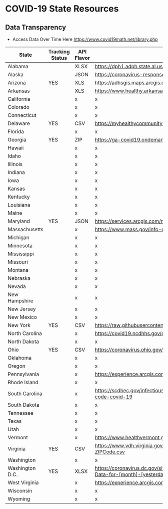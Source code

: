 # COVID-19 State Resources
## Data Transparency
* Access Data Over Time Here https://www.covid19math.net/library.php

| State           | Tracking Status |  API Flavor |  Health Dept Site |
| --------------- | --------------- | ----------- | ----------------- |
| Alabama         |     | XLSX  | https://dph1.adph.state.al.us/covid-19/  | 
| Alaska          |     | JSON  | https://coronavirus-response-alaska-dhss.hub.arcgis.com/search  | 
| Arizona         | YES | XLS   | https://adhsgis.maps.arcgis.com/sharing/rest/content/items/8a2c089c866940bbac0ee70a41ea27bd/data  |
| Arkansas        |     | XLS   | https://www.healthy.arkansas.gov/programs-services/topics/novel-coronavirus#Covidnumbers  |
| California      |     | x     | x |
| Colorado        |     | x     | x |
| Connecticut     |     | x     | x |
| Delaware        | YES | CSV   | https://myhealthycommunity.dhss.delaware.gov/locations/state/download_covid_19_data  |
| Florida         |     | x     | x |
| Georgia         | YES | ZIP   | https://ga-covid19.ondemand.sas.com/docs/ga_covid_data.zip  |
| Hawaii          |     | x     | x |
| Idaho           |     | x     | x |
| Illinois        |     | x     | x |
| Indiana         |     | x     | x |
| Iowa            |     | x     | x |
| Kansas          |     | x     | x |
| Kentucky        |     | x     | x |
| Louisiana       |     | x     | x |
| Maine           |     | x     | x |
| Maryland        | YES | JSON  | https://services.arcgis.com/njFNhDsUCentVYJW/ArcGIS/rest/services/MDCOVID19_MASTER_ZIP_CODE_CASES/  |
| Massachusetts   |     | x     | https://www.mass.gov/info-details/covid-19-response-reporting  |
| Michigan        |     | x     | x |
| Minnesota       |     | x     | x |
| Mississippi     |     | x     | x |
| Missouri        |     | x     | x |
| Montana         |     | x     | x |
| Nebraska        |     | x     | x |
| Nevada          |     | x     | x |
| New Hampshire   |     | x     | x |
| New Jersey      |     | x     | x |
| New Mexico      |     | x     | x |
| New York        | YES | CSV   | https://raw.githubusercontent.com/nychealth/coronavirus-data/master/data-by-modzcta.csv  |
| North Carolina  |     | x     | https://covid19.ncdhhs.gov/dashboard/cases  |
| North Dakota    |     | x     | x |
| Ohio            | YES | CSV   | https://coronavirus.ohio.gov/static/COVIDSummaryData.csv  |
| Oklahoma        |     | x     | x |
| Oregon          |     | x     | x |
| Pennsylvania    |     | x     | https://experience.arcgis.com/experience/cfb3803eb93d42f7ab1c2cfccca78bf7/  |
| Rhode Island    |     | x     | x |
| South Carolina  |     | x     | https://scdhec.gov/infectious-diseases/viruses/coronavirus-disease-2019-covid-19/sc-cases-county-zip-code-covid-19  |
| South Dakota    |     | x     | x |
| Tennessee       |     | x     | x |
| Texas           |     | x     | x |
| Utah            |     | x     | x |
| Vermont         | |  x | https://www.healthvermont.gov/response/coronavirus-covid-19/current-activity-vermont#town  |
| Virginia        | YES | CSV | https://www.vdh.virginia.gov/content/uploads/sites/182/2020/05/VDH-COVID-19-PublicUseDataset-ZIPCode.csv  |
| Washington      |     | x     | x |
| Washington D.C. | YES | XLSX | https://coronavirus.dc.gov/sites/default/files/dc/sites/coronavirus/page_content/attachments/DC-COVID-19-Data-for-[month]-[yesterday]-[year].xlsx  |
| West Virginia   |  | x | https://experience.arcgis.com/experience/cfb3803eb93d42f7ab1c2cfccca78bf7/  |
| Wisconsin       |     | x     | x |
| Wyoming         |     | x     | x |
